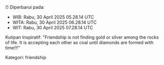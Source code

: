 ⏰ Diperbarui pada:
- WIB: Rabu, 30 April 2025 05.28.14 UTC
- WITA: Rabu, 30 April 2025 06.28.14 UTC
- WIT: Rabu, 30 April 2025 07.28.14 UTC

Kutipan Inspiratif:
"Friendship is not finding gold or silver among the rocks of life. It is accepting each other as coal until diamonds are formed with time!!!"


Kategori: friendship

